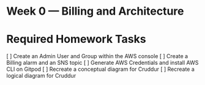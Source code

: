 # Week 0 — Billing and Architecture

# Required Homework Tasks
[ ] Create an Admin User and Group within the AWS console
[ ] Create a Billing alarm and an SNS topic
[ ] Generate AWS Credentials and install AWS CLI on Gitpod
[ ] Recreate a conceptual diagram for Cruddur
[ ] Recreate a logical diagram for Cruddur


